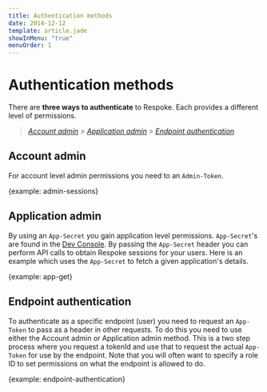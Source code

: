 ```yaml
---
title: Authentication methods
date: 2014-12-12
template: article.jade
showInMenu: "true"
menuOrder: 1
---
```


# Authentication methods

There are **three ways to authenticate** to Respoke. Each provides a different level of permissions.

> *[Account admin] > [Application admin] > [Endpoint authentication]*

[Account admin]: #account-admin
[Application admin]: #application-admin
[Endpoint authentication]: #endpoint-authentication

## Account admin

For account level admin permissions you need to an `Admin-Token`.

{example: admin-sessions}

## Application admin

By using an `App-Secret` you gain application level permissions. `App-Secret`'s are
found in the [Dev Console](https://portal.respoke.io/#apps). By passing the
`App-Secret` header you can perform API calls to obtain Respoke sessions for
your users. Here is an example which uses the `App-Secret` to fetch a given
application's details.

{example: app-get}

## Endpoint authentication

To authenticate as a specific endpoint (user) you need to request an `App-Token`
to pass as a header in other requests. To do this you need to use either the
Account admin or Application admin method. This is a two step process where you request
a tokenId and use that to request the actual `App-Token` for use by the
endpoint. Note that you will often want to specify a role ID to set permissions
on what the endpoint is allowed to do.

{example: endpoint-authentication}
